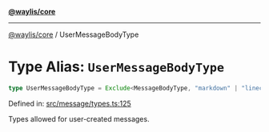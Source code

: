 [**@waylis/core**](../index.md)

***

[@waylis/core](../index.md) / UserMessageBodyType

# Type Alias: `UserMessageBodyType`

```ts
type UserMessageBodyType = Exclude<MessageBodyType, "markdown" | "linechart" | "table">;
```

Defined in: [src/message/types.ts:125](https://github.com/waylis/core/blob/cf814abeb0d255c46b018529492ef3597811d428/src/message/types.ts#L125)

Types allowed for user-created messages.
